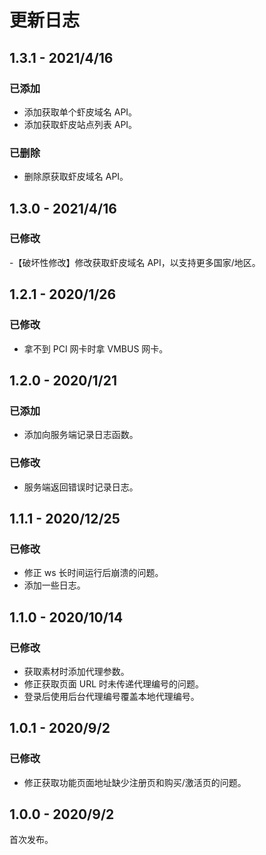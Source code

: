 # 更新日志

## 1.3.1 - 2021/4/16

### 已添加

- 添加获取单个虾皮域名 API。
- 添加获取虾皮站点列表 API。

### 已删除

- 删除原获取虾皮域名 API。

## 1.3.0 - 2021/4/16

### 已修改

-【破坏性修改】修改获取虾皮域名 API，以支持更多国家/地区。

## 1.2.1 - 2020/1/26

### 已修改

- 拿不到 PCI 网卡时拿 VMBUS 网卡。

## 1.2.0 - 2020/1/21

### 已添加

- 添加向服务端记录日志函数。

### 已修改

- 服务端返回错误时记录日志。

## 1.1.1 - 2020/12/25

### 已修改

- 修正 ws 长时间运行后崩溃的问题。
- 添加一些日志。

## 1.1.0 - 2020/10/14

### 已修改

- 获取素材时添加代理参数。
- 修正获取页面 URL 时未传递代理编号的问题。
- 登录后使用后台代理编号覆盖本地代理编号。

## 1.0.1 - 2020/9/2

### 已修改

- 修正获取功能页面地址缺少注册页和购买/激活页的问题。

## 1.0.0 - 2020/9/2

首次发布。

